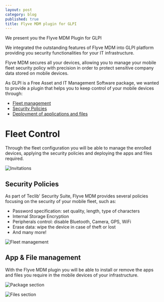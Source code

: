 ```yaml
---
layout: post
category: blog
published: true
title: Flyve MDM plugin for GLPI
---
```

We present you the Flyve MDM Plugin for GLPI

We integrated the outstanding features of Flyve MDM into GLPI platform providing you security functionalities for your IT infrastructure.

Flyve MDM secures all your devices, allowing you to manage your mobile fleet security policy with precision in order to protect sensitive company data stored on mobile devices.

As GLPI is a Free Asset and IT Management Software package, we wanted to provide a plugin that helps you to keep control of your mobile devices through:

* [Fleet management](#fc)
* [Security Policies](#sp)
* [Deployment of applications and files](#ac)

# <a name="fc"></a> Fleet Control

Through the fleet configuration you will be able to manage the enrolled devices, applying the security policies and deploying the apps and files required.

![Invitations](https://i.imgur.com/PUyqVWw.png)

## <a name="sp"></a> Security Policies

As part of Teclib' Security Suite, Flyve MDM provides several policies focusing on the security of your mobile fleet, such as:

* Password specification: set quality, length, type of characters
* Internal Storage Encryption
* Peripherals control: disable Bluetooth, Camera, GPS, WiFi
* Erase data: wipe the device in case of theft or lost
* And many more!

![Fleet management](https://i.imgur.com/JPwZnHH.png)

## <a name="ac"></a> App & File management

With the Flyve MDM plugin you will be able to install or remove the apps and files you require in the mobile devices of your infrastructure.

![Package section](https://i.imgur.com/KyUoIsN.png)

![Files section](https://i.imgur.com/Z5pu25I.png)
